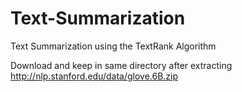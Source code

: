 # Text-Summarization
Text Summarization using the TextRank Algorithm

Download and keep in same directory after extracting
http://nlp.stanford.edu/data/glove.6B.zip
